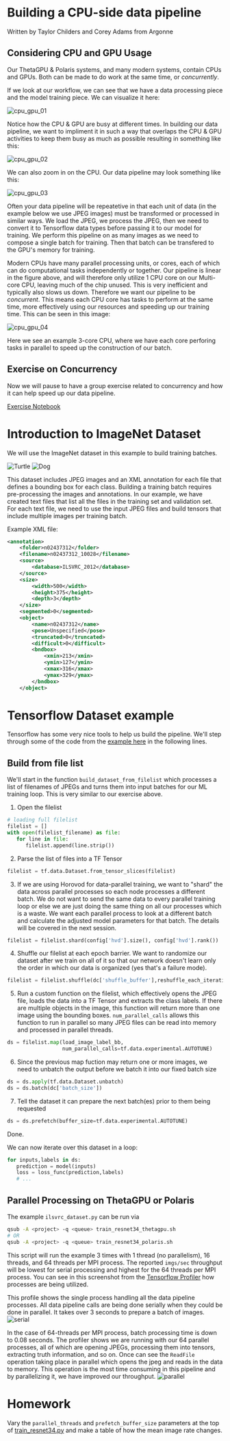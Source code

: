 # Building a CPU-side data pipeline
Written by Taylor Childers and Corey Adams from Argonne

## Considering CPU and GPU Usage

Our ThetaGPU & Polaris systems, and many modern systems, contain CPUs and GPUs. Both can be made to do work at the same time, or _concurrently_.

If we look at our workflow, we can see that we have a data processing piece and the model training piece. We can visualize it here:

![cpu_gpu_01](imgs/cpu_gpu_01.png)

Notice how the CPU & GPU are busy at different times. In building our data pipeline, we want to impliment it in such a way that overlaps the CPU & GPU activities to keep them busy as much as possible resulting in something like this:

![cpu_gpu_02](imgs/cpu_gpu_02.png)

We can also zoom in on the CPU. Our data pipeline may look something like this:

![cpu_gpu_03](imgs/cpu_gpu_03.png)

Often your data pipeline will be repeatetive in that each unit of data (in the example below we use JPEG images) must be transformed or processed in similar ways. We load the JPEG, we process the JPEG, then we need to convert it to Tensorflow data types before passing it to our model for training. We perform this pipeline on as many images as we need to compose a single batch for training. Then that batch can be transfered to the GPU's memory for training.

Modern CPUs have many parallel processing units, or cores, each of which can do computational tasks independently or together. Our pipeline is linear in the figure above, and will therefore only utilize 1 CPU core on our Multi-core CPU, leaving much of the chip unused. This is very inefficient and typically also slows us down. Therefore we want our pipeline to be _concurrent_. This means each CPU core has tasks to perform at the same time, more effectively using our resources and speeding up our training time. This can be seen in this image:

![cpu_gpu_04](imgs/cpu_gpu_04.png)

Here we see an example 3-core CPU, where we have each core perforing tasks in parallel to speed up the construction of our batch.


## Exercise on Concurrency

Now we will pause to have a group exercise related to concurrency and how it can help speed up our data pipeline.

[Exercise Notebook](ExerciseConcurrency.ipynb)


# Introduction to ImageNet Dataset

We will use the ImageNet dataset in this example to build training batches.

![Turtle](imgs/n01667778_12001.JPEG) ![Dog](imgs/n02094114_1205.JPEG)

This dataset includes JPEG images and an XML annotation for each file that defines a bounding box for each class. Building a training batch requires pre-processing the images and annotations. In our example, we have created text files that list all the files in the training set and validation set. For each text file, we need to use the input JPEG files and build tensors that include multiple images per training batch.

Example XML file:
```xml
<annotation>
	<folder>n02437312</folder>
	<filename>n02437312_10028</filename>
	<source>
		<database>ILSVRC_2012</database>
	</source>
	<size>
		<width>500</width>
		<height>375</height>
		<depth>3</depth>
	</size>
	<segmented>0</segmented>
	<object>
		<name>n02437312</name>
		<pose>Unspecified</pose>
		<truncated>0</truncated>
		<difficult>0</difficult>
		<bndbox>
			<xmin>213</xmin>
			<ymin>127</ymin>
			<xmax>316</xmax>
			<ymax>329</ymax>
		</bndbox>
	</object>
```

# Tensorflow Dataset example

Tensorflow has some very nice tools to help us build the pipeline. We'll step through some of the code from the [example here](ilsvrc_dataset.py) in the following lines.

## Build from file list
We'll start in the function `build_dataset_from_filelist` which processes a list of filenames of JPEGs and turns them into input batches for our ML training loop. This is very similar to our exercise above.

1. Open the filelist
```python
# loading full filelist
filelist = []
with open(filelist_filename) as file:
   for line in file:
      filelist.append(line.strip())
```
2. Parse the list of files into a TF Tensor
```python
filelist = tf.data.Dataset.from_tensor_slices(filelist)
```
3. If we are using Horovod for data-parallel training, we want to "shard" the data across parallel processes so each node processes a different batch. We do not want to send the same data to every parallel training loop or else we are just doing the same thing on all our processes which is a waste. We want each parallel process to look at a different batch and calculate the adjusted model parameters for that batch. The details will be covered in the next session.
```python
filelist = filelist.shard(config['hvd'].size(), config['hvd'].rank())
```
4. Shuffle our filelist at each epoch barrier. We want to randomize our dataset after we train on all of it so that our network doesn't learn only the order in which our data is organized (yes that's a failure mode).
```python
filelist = filelist.shuffle(dc['shuffle_buffer'],reshuffle_each_iteration=dc['reshuffle_each_iteration'])
```
5. Run a custom function on the filelist, which effectively opens the JPEG file, loads the data into a TF Tensor and extracts the class labels. If there are multiple objects in the image, this function will return more than one image using the bounding boxes. `num_parallel_calls` allows this function to run in parallel so many JPEG files can be read into memory and processed in parallel threads.
```python
ds = filelist.map(load_image_label_bb,
                  num_parallel_calls=tf.data.experimental.AUTOTUNE)
```
6. Since the previous map fuction may return one or more images, we need to unbatch the output before we batch it into our fixed batch size
```python
ds = ds.apply(tf.data.Dataset.unbatch)
ds = ds.batch(dc['batch_size'])
```
7. Tell the dataset it can prepare the next batch(es) prior to them being requested
```python
ds = ds.prefetch(buffer_size=tf.data.experimental.AUTOTUNE)
```

Done.

We can now iterate over this dataset in a loop:
```python
for inputs,labels in ds:
   prediction = model(inputs)
   loss = loss_func(prediction,labels)
   # ...
```

## Parallel Processing on ThetaGPU or Polaris

The example `ilsvrc_dataset.py` can be run via
```bash
qsub -A <project> -q <queue> train_resnet34_thetagpu.sh
# OR
qsub -A <project> -q <queue> train_resnet34_polaris.sh
```   

This script will run the example 3 times with 1 thread (no parallelism), 16 threads, and 64 threads per MPI process. The reported `imgs/sec` throughput will be lowest for serial processing and highest for the 64 threads per MPI process. You can see in this screenshot from the [Tensorflow Profiler](https://www.tensorflow.org/tensorboard/tensorboard_profiling_keras) how processes are being utilized. 

This profile shows the single process handling all the data pipeline processes. All data pipeline calls are being done serially when they could be done in parallel. It takes over 3 seconds to prepare a batch of images.
![serial](imgs/ilsvrc_serial.png)

In the case of 64-threads per MPI process, batch processing time is down to 0.08 seconds. The profiler shows we are running with our 64 parallel processes, all of which are opening JPEGs, processing them into tensors, extracting truth information, and so on. Once can see the `ReadFile` operation taking place in parallel which opens the jpeg and reads in the data to memory. This operation is the most time consuming in this pipeline and by parallelizing it, we have improved our throughput.
![parallel](imgs/ilsvrc_64threads_zoom.png)


# Homework

Vary the `parallel_threads` and `prefetch_buffer_size` parameters at the top of [train_resnet34.py](train_resnet34.py) and make a table of how the mean image rate changes.